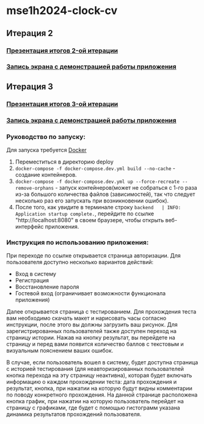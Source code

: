 # mse1h2024-clock-cv

## Итерация 2

### [Презентация итогов 2-oй итерации](https://github.com/moevm/mse1h2024-clock-cv/blob/pres/presentation/2.pdf)
### [Запись экрана с демонстрацией работы приложения](https://disk.yandex.ru/i/e3DCrIg64epaPw)


## Итерация 3

### [Презентация итогов 3-oй итерации](https://github.com/moevm/mse1h2024-clock-cv/blob/pres/3.pdf)
### [Запись экрана с демонстрацией работы приложения](https://disk.yandex.ru/i/aIh6jxcVMF2kIg)

### Руководство по запуску:

Для запуска требуется [Docker](https://www.docker.com/products/docker-desktop/)


1. Переместиться в директорию deploy
2. `docker-compose -f docker-compose.dev.yml build --no-cache` - создание контейнеров.
3. `docker-compose -f docker-compose.dev.yml up --force-recreate --remove-orphans` - запуск контейнеров(может не собраться с 1-го раза из-за большого количества файлов (зависимостей), так что следует несколько раз его запускать при возникновении ошибок).
4. После того, как увидите в терминале строку `backend   | INFO:     Application startup complete.`, перейдите по ссылке "http://localhost:8080" в своем браузере, чтобы открыть веб-интерфейс приложения.

### Инструкция по использованию приложения:

При переходе по ссылке открывается страница авторизации. Для пользователя доступно несколько вариантов действий:
- Вход в систему
- Регистрация 
- Восстановление пароля
- Гостевой вход (ограничивает возможности функционала приложения)

Далее открывается страница с тестированием. Для прохождения теста вам необходимо скачать макет и нарисовать часы согласно инструкции, после этого вы должны загрузить ваш рисунок. Для зарегистрированных пользователей также доступен переход на страницу истории. Нажав на кнопку результат, вы перейдете на страницу и перед вами появится количество баллов с текстовым и визуальным пояснением ваших ошибок.

В случае, если пользователь вошел в систему, будет доступна страница с историей тестирования (для неавторизированных пользователей кнопка перехода на эту страницу неактивна), которая будет включать информацию о каждом прохождении теста: дата прохождения и результат, кнопка, при нажатии на которую будут видны комментарии по поводу конкретного прохождения. На данной странице расположена кнопка график, при нажатии на которую пользователь перейдет на страницу с графиками, где будет с помощью гистограмм указана динамика результатов прохождений пользователя.